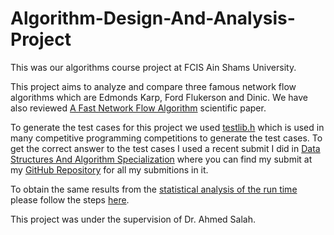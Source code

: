 # Algorithm-Design-And-Analysis-Project
This was our algorithms course project at FCIS Ain Shams University.

This project aims to analyze and compare three famous network flow algorithms which are Edmonds Karp, Ford Flukerson and Dinic. We have also reviewed [A Fast Network Flow Algorithm](https://arxiv.org/abs/1910.04848) scientific paper.

To generate the test cases for this project we used [testlib.h](https://github.com/MikeMirzayanov/testlib/) which is used in many competitive programming competitions to generate the test cases. To get the correct answer to the test cases I used a recent submit I did in [Data Structures And Algorithm Specialization](https://www.coursera.org/specializations/data-structures-algorithms) where you can find my submit at my [GitHub Repository](https://github.com/aKhfagy/data-structures-algorithms) for all my submitions in it. 

To obtain the same results from the [statistical analysis of the run time](https://github.com/aKhfagy/Algorithm-Design-And-Analysis-Project/blob/main/docs/Statistical%20Analysis.pdf) please follow the steps [here](https://github.com/aKhfagy/Algorithm-Design-And-Analysis-Project/blob/main/src/README.md).

This project was under the supervision of Dr. Ahmed Salah.
